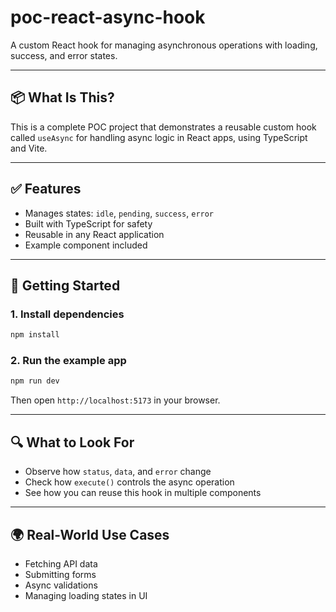 # poc-react-async-hook

A custom React hook for managing asynchronous operations with loading, success, and error states.

---

## 📦 What Is This?

This is a complete POC project that demonstrates a reusable custom hook called `useAsync` for handling async logic in React apps, using TypeScript and Vite.

---

## ✅ Features

- Manages states: `idle`, `pending`, `success`, `error`
- Built with TypeScript for safety
- Reusable in any React application
- Example component included

---

## 🚀 Getting Started

### 1. Install dependencies

```bash
npm install
```

### 2. Run the example app

```bash
npm run dev
```

Then open `http://localhost:5173` in your browser.

---

## 🔍 What to Look For

- Observe how `status`, `data`, and `error` change
- Check how `execute()` controls the async operation
- See how you can reuse this hook in multiple components

---

## 🌍 Real-World Use Cases

- Fetching API data
- Submitting forms
- Async validations
- Managing loading states in UI
